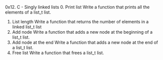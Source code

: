 0x12. C - Singly linked lists
0. Print list
Write a function that prints all the elements of a list_t list.
1. List length
Write a function that returns the number of elements in a linked list_t list
2. Add node
Write a function that adds a new node at the beginning of a list_t list.
3. Add node at the end
Write a function that adds a new node at the end of a list_t list.
4. Free list
Write a function that frees a list_t list.


